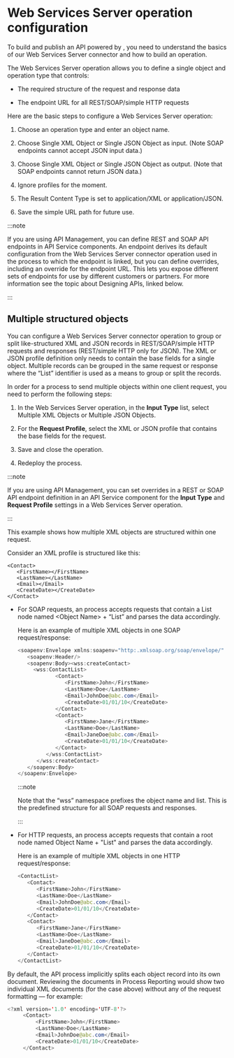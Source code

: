 # Web Services Server operation configuration

<head>
  <meta name="guidename" content="Integration"/>
  <meta name="context" content="GUID-e1bf5e73-7788-4fff-95b0-ef5c5e038de5"/>
</head>

To build and publish an API powered by , you need to understand the basics of our Web Services Server connector and how to build an operation.

The Web Services Server operation allows you to define a single object and operation type that controls:

-   The required structure of the request and response data

-   The endpoint URL for all REST/SOAP/simple HTTP requests

Here are the basic steps to configure a Web Services Server operation:

1.  Choose an operation type and enter an object name.

2.  Choose Single XML Object or Single JSON Object as input. \(Note SOAP endpoints cannot accept JSON input data.\)

3.  Choose Single XML Object or Single JSON Object as output. \(Note that SOAP endpoints cannot return JSON data.\)

4.  Ignore profiles for the moment.

5.  The Result Content Type is set to application/XML or application/JSON.

6.  Save the simple URL path for future use.

:::note

If you are using API Management, you can define REST and SOAP API endpoints in API Service components. An endpoint derives its default configuration from the Web Services Server connector operation used in the process to which the endpoint is linked, but you can define overrides, including an override for the endpoint URL. This lets you expose different sets of endpoints for use by different customers or partners. For more information see the topic about Designing APIs, linked below.

:::

## Multiple structured objects

You can configure a Web Services Server connector operation to group or split like-structured XML and JSON records in REST/SOAP/simple HTTP requests and responses \(REST/simple HTTP only for JSON\). The XML or JSON profile definition only needs to contain the base fields for a single object. Multiple records can be grouped in the same request or response where the “List” identifier is used as a means to group or split the records.

In order for a process to send multiple objects within one client request, you need to perform the following steps:

1.  In the Web Services Server operation, in the **Input Type** list, select Multiple XML Objects or Multiple JSON Objects.

2.  For the **Request Profile**, select the XML or JSON profile that contains the base fields for the request.

3.  Save and close the operation.

4.  Redeploy the process.

:::note

If you are using API Management, you can set overrides in a REST or SOAP API endpoint definition in an API Service component for the **Input Type** and **Request Profile** settings in a Web Services Server operation.

:::

This example shows how multiple XML objects are structured within one request.

Consider an XML profile is structured like this:

```
<Contact>
   <FirstName></FirstName>
   <LastName></LastName>
   <Email></Email>
   <CreateDate></CreateDate>
</Contact>
```

-   For SOAP requests, an process accepts requests that contain a List node named \<Object Name\> + “List” and parses the data accordingly.

    Here is an example of multiple XML objects in one SOAP request/response:

    ```java
    <soapenv:Envelope xmlns:soapenv="http:.xmlsoap.org/soap/envelope/" xmlns:wss="http://www.boomi.com/connector/wss">
       <soapenv:Header/>
       <soapenv:Body><wss:createContact>
    	 <wss:ContactList>
                <Contact>
                   <FirstName>John</FirstName>
                   <LastName>Doe</LastName>
                   <Email>JohnDoe@abc.com</Email>
                   <CreateDate>01/01/10</CreateDate>
                </Contact>
                <Contact>
                   <FirstName>Jane</FirstName>
                   <LastName>Doe</LastName>
                   <Email>JaneDoe@abc.com</Email>
                   <CreateDate>01/01/10</CreateDate>
                </Contact>
             </wss:ContactList>
          </wss:createContact>
       </soapenv:Body>
    </soapenv:Envelope>
    ```

    :::note
    
    Note that the “wss” namespace prefixes the object name and list. This is the predefined structure for all SOAP requests and responses.

    :::

-   For HTTP requests, an process accepts requests that contain a root node named Object Name + "List" and parses the data accordingly.

    Here is an example of multiple XML objects in one HTTP request/response:

    ```java
    <ContactList>
       <Contact>
          <FirstName>John</FirstName>
          <LastName>Doe</LastName>
          <Email>JohnDoe@abc.com</Email>
          <CreateDate>01/01/10</CreateDate>
       </Contact>
       <Contact>
          <FirstName>Jane</FirstName>
          <LastName>Doe</LastName>
          <Email>JaneDoe@abc.com</Email>
          <CreateDate>01/01/10</CreateDate>
       </Contact>
    </ContactList>
    ```


By default, the API process implicitly splits each object record into its own document. Reviewing the documents in Process Reporting would show two individual XML documents \(for the case above\) without any of the request formatting — for example:

```java
<?xml version='1.0' encoding='UTF-8'?>
     <Contact>
         <FirstName>John</FirstName>
         <LastName>Doe</LastName>
         <Email>JohnDoe@abc.com</Email>
         <CreateDate>01/01/10</CreateDate>
     </Contact>
```
